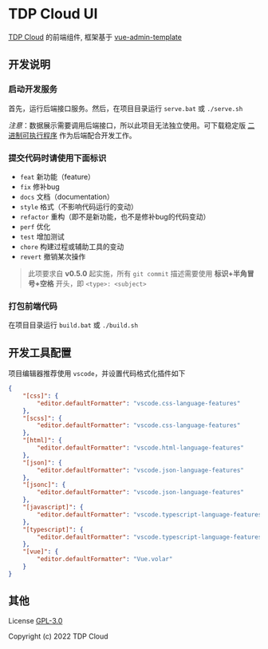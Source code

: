 # TDP Cloud UI

[TDP Cloud](https://github.com/open-tdp/cloud-panel) 的前端组件, 框架基于 [vue-admin-template](https://github.com/rehiy/vue-admin-template)

## 开发说明

### 启动开发服务

首先，运行后端接口服务。然后，在项目目录运行 `serve.bat` 或 `./serve.sh`

*注意*：数据展示需要调用后端接口，所以此项目无法独立使用。可下载稳定版 [二进制可执行程序](https://github.com/open-tdp/tdp-cloud/releases) 作为后端配合开发工作。

### 提交代码时请使用下面标识

- `feat` 新功能（feature）
- `fix` 修补bug
- `docs` 文档（documentation）
- `style` 格式（不影响代码运行的变动）
- `refactor` 重构（即不是新功能，也不是修补bug的代码变动）
- `perf` 优化
- `test` 增加测试
- `chore` 构建过程或辅助工具的变动
- `revert` 撤销某次操作

> 此项要求自 **v0.5.0** 起实施，所有 `git commit` 描述需要使用 **标识+半角冒号+空格** 开头，即 `<type>: <subject>`

### 打包前端代码

在项目目录运行  `build.bat` 或 `./build.sh`

## 开发工具配置

项目编辑器推荐使用 `vscode`，并设置代码格式化插件如下

```json
{
    "[css]": {
        "editor.defaultFormatter": "vscode.css-language-features"
    },
    "[scss]": {
        "editor.defaultFormatter": "vscode.css-language-features"
    },
    "[html]": {
        "editor.defaultFormatter": "vscode.html-language-features"
    },
    "[json]": {
        "editor.defaultFormatter": "vscode.json-language-features"
    },
    "[jsonc]": {
        "editor.defaultFormatter": "vscode.json-language-features"
    },
    "[javascript]": {
        "editor.defaultFormatter": "vscode.typescript-language-features"
    },
    "[typescript]": {
        "editor.defaultFormatter": "vscode.typescript-language-features"
    },
    "[vue]": {
        "editor.defaultFormatter": "Vue.volar"
    }
}

```

## 其他

License [GPL-3.0](https://www.gnu.org/licenses/gpl-3.0.txt)

Copyright (c) 2022 TDP Cloud
